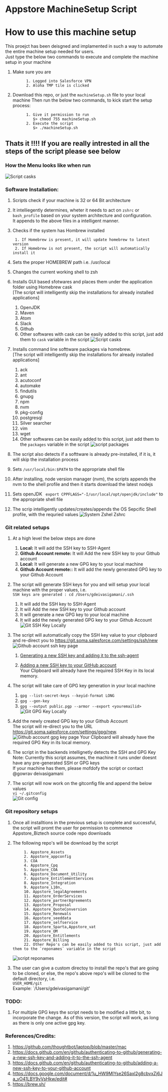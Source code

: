 # Appstore MachineSetup Script

# How to use this machine setup
This proejct has been deisgned and implamented in such a way to automate the entire machine setup needed for users. <br/>
Just type the below two commands to execute and complete the machine setup in your machine

1. Make sure you are <br/>
      
             1. Logged into Salesforce VPN
             2. Aloha TMP tile is clicked

1. Download this repo, or just the `machineSetup.sh` file to your local machine
Then run the below two commands, to kick start the setup process: <br/>
      
             1. Give it permission to run
                $> chmod 755 machineSetup.sh
             2. Execute the script 
                $> ./machineSetup.sh

Thats it !!!!
If you are really intrested in all the steps of the script please see below
------------------------------

### How the Menu looks like when run
  ![Script casks](https://git.soma.salesforce.com/gdeivasigamani/Appstore_MachineSetup_Script/blob/master/visuals/Images/machineMainMenu.png)
### Software Installation:

1. Scripts check if your machine is 32 or 64 Bit architecture
1. It intelliegently determines, wheter it needs to act on `zshrc` or `bash_profile` based on your system architecture and configuration. <br/>
It appends to the above files in a intelligent manner.
1. Checks if the system has Hombrew installed
 
        1. If Homebrew is present, it will update homebrew to latest version
        2. If Homebrew is not present, the script will automatically install it
1. Sets the proper HOMEBREW path i.e. /usr/local
1. Changes the current working shell to zsh
1. Installs GUI based sfotwares and places them under the application folder using Homebrew cask <br/>
[The script will intelligently skip the installations for already installed applications]
      1. OpenJDK
      1. Maven
      1. Atom
      1. Slack
      1. Github
      1. Other softwares with cask can be easily added to this script, just add them to `cask` variable in the script
         ![Script casks](https://git.soma.salesforce.com/gdeivasigamani/Appstore_MachineSetup_Script/blob/master/visuals/Images/casks.png)

1. Installs command line softtware packages via homebrew.<br/>
[The script will intelligently skip the installations for already installed applications]
      1. ack
      1. ant
      1. acutoconf
      1. automake
      1. findutils
      1. gnupg
      1. npm
      1. nvm
      1. pkg-config
      1. postgresql
      1. Silver searcher
      1. vim
      1. wget
      1. Other softwares can be easily added to this script, just add them to the `packages` variable in the script
         ![script packages](https://git.soma.salesforce.com/gdeivasigamani/Appstore_MachineSetup_Script/blob/master/visuals/Images/packages.png)
1. The script also detects if a softtware is already pre-installed, if it is, it will skip the installation process
1. Sets `/usr/local/bin:$PATH` to the appropriate shell file
1. After installing, node version manager (nvm), the scripts appends the nvm to the shell profile and then it starts download the latest nodejs
1. Sets openJDK ` export CPPFLAGS="-I/usr/local/opt/openjdk/include"` to the appropriate shell file
1. The scrip intelligently updates/creates/appends the OS Sepcific Shell profile, with the requried values
   ![System Zshel Zshrc](https://git.soma.salesforce.com/gdeivasigamani/Appstore_MachineSetup_Script/blob/master/visuals/Images/zshrc.png)


### Git related setups
1. At a high level the below steps are done    
    1. **Local:** It will add the  SSH key to SSH-Agent <br/>
    1. **Github Account remote:** It will Add the new SSH key to your Github account <br/>
    1. **Local:** It will generate a new GPG key to your local machine <br/>
    1. **Github Account remote::** It will add the newly generated GPG key to your Github Account <br/>
    
1. The script will generate SSH keys for you and will setup your local machine with the proper values, i.e. <br/>
`SSH keys are generated : cd /Users/gdeivasigamani/.ssh` <br/>
    1. It will add the  SSH key to SSH-Agent <br/>
    1. It will Add the new SSH key to your Github account <br/>
    1. It will generate a new GPG key to your local machine <br/>
    1. It will add the newly generated GPG key to your Github Account <br/>
    ![Git SSH Key Locally](https://git.soma.salesforce.com/gdeivasigamani/Appstore_MachineSetup_Script/blob/master/visuals/Images/SSH%20Keys.png)


1. The script will automatically copy the SSH key value to your clipboard and re-direct you to https://git.soma.salesforce.com/settings/ssh/new
    ![Github account ssh key page](https://git.soma.salesforce.com/gdeivasigamani/Appstore_MachineSetup_Script/blob/master/visuals/Images/Github%20account%20ssh%20key%20page.png)

     1. [Generating a new SSH key and adding it to the ssh-agent](https://docs.github.com/en/github/authenticating-to-github/generating-a-new-ssh-key-and-adding-it-to-the-ssh-agent "Generating a new SSH key and adding it to the ssh-agent")

     1. [Adding a new SSH key to your GitHub account](https://docs.github.com/en/github/authenticating-to-github/adding-a-new-ssh-key-to-your-github-account "Adding a new SSH key to your GitHub account")
        <br/> Your Clipboard will already have the required SSH Key in its local memory.
1. The script will take care of GPG key generation in your local machine
      1. `gpg --list-secret-keys --keyid-format LONG`
      1. `gpg --gen-key`
      1. `gpg --output public.pgp --armor --export <youremailid>`
      ![Git GPG Key Locally](https://git.soma.salesforce.com/gdeivasigamani/Appstore_MachineSetup_Script/blob/master/visuals/Images/gpg%20key.png)

1. Add the newly created GPG key to your Github Account<br/>
       The script will re-direct you to the URL https://git.soma.salesforce.com/settings/gpg/new. <br/>
       ![Github account gpg key page](https://git.soma.salesforce.com/gdeivasigamani/Appstore_MachineSetup_Script/blob/master/visuals/Images/Github%20account%20gpg%20key%20page.png)
       Your Clipboard will already have the required GPG Key in its local memory.
    
1. The script in the backends intellignetly detects the SSH and GPG Key <br/>
    Note: Currently this script assumes, the machine it runs under doesnt have any pre-generated SSH or GPG keys</br>
    If your machine has them, please mofdofy the script or contact @gowrav deivasigamani<br>
1. The script will now work on the gitconfig file and append the below values <br/>
    `vi ~/.gitconfig`
    <br/>
    ![Git config](https://git.soma.salesforce.com/gdeivasigamani/Appstore_MachineSetup_Script/blob/master/visuals/Images/gitconfig.png)

### Git repository setups
1. Once all installtions in the previous setup is complete and successful, the script will promt the user for permission to commence Appstore_Biztech source 
code repo downloads
2. The following repo's will be download by the script


            1. Appstore_Assets
            2. Appstore_appconfig
            3. COA 
            4. Appstore_Cpq 
            5. Appstore_COA 
            6. Appstore_Document_Utility 
            7. Appstore_EntitlementServices
            8. Appstore_Integration
            9. Appstore_L10n,
            10. Appstore_legalAgreements
            11. Appstore_OrderServices 
            12. Appstore_partnerAgreements
            13. Appstore_Proposal
            14. Appstore_QuoteConversion
            15. Appstore_Renewals
            16. Appstore_seeddata
            17. Appstore_selfservice
            18. Appstore_Sparta,Appstore_vat
            19. Appstore_OM
            20. Appstore_Entitlements
            21. Appstore_Billing
            22. Other Repo's can be easily added to this script, just add them to the `reponames` variable in the script
             
     ![script reponames](https://git.soma.salesforce.com/gdeivasigamani/Appstore_MachineSetup_Script/blob/master/visuals/Images/reponames.png)

2. The user can give a custom directoy to install the repo's that are going to be cloned, or else, the repo's above repo's will be cloned to the default directory, i.e. <br/>
`USER_HOME/git` <br/>
Example: `/Users/gdeivasigamani/git'


### TODO:
1. For multiple GPG keys the script needs to be modified a little bit, to incorporate the change.
    As of this version, the script will work, as long as there is only one active gpg key.


### References/Credits:
1. https://github.com/thoughtbot/laptop/blob/master/mac
2.  https://docs.github.com/en/github/authenticating-to-github/generating-a-new-ssh-key-and-adding-it-to-the-ssh-agent
3. https://docs.github.com/en/github/authenticating-to-github/adding-a-new-ssh-key-to-your-github-account
4. https://docs.google.com/document/d/1u_HW9MIYse26Saxl2g8cbvxZj6Ja_vO41LBY9vVsHkw/edit#
5. https://brew.sh/
